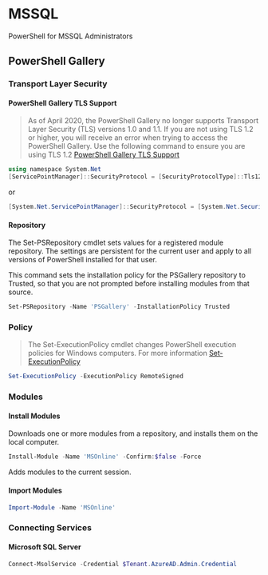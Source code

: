 # MSSQL
PowerShell for MSSQL Administrators

## PowerShell Gallery

### Transport Layer Security

#### PowerShell Gallery TLS Support

> As of April 2020, the PowerShell Gallery no longer supports Transport Layer Security (TLS) versions 1.0 and 1.1. If you are not using TLS 1.2 or higher, you will receive an error when trying to access the PowerShell Gallery. Use the following command to ensure you are using TLS 1.2
[PowerShell Gallery TLS Support](https://devblogs.microsoft.com/powershell/powershell-gallery-tls-support/)

```powershell
using namespace System.Net
[ServicePointManager]::SecurityProtocol = [SecurityProtocolType]::Tls12
```

or

```powershell
[System.Net.ServicePointManager]::SecurityProtocol = [System.Net.SecurityProtocolType]::Tls12
```

#### Repository

The Set-PSRepository cmdlet sets values for a registered module repository. The settings are persistent for the current user and apply to all versions of PowerShell installed for that user.

This command sets the installation policy for the PSGallery repository to Trusted, so that you are not prompted before installing modules from that source.

```powershell
Set-PSRepository -Name 'PSGallery' -InstallationPolicy Trusted
```

### Policy

> The Set-ExecutionPolicy cmdlet changes PowerShell execution policies for Windows computers. For more information [Set-ExecutionPolicy](https://docs.microsoft.com/en-us/powershell/module/microsoft.powershell.security/set-executionpolicy?view=powershell-7.1)

```powershell
Set-ExecutionPolicy -ExecutionPolicy RemoteSigned
```

### Modules

#### Install Modules

Downloads one or more modules from a repository, and installs them on the local computer.

```powershell
Install-Module -Name 'MSOnline' -Confirm:$false -Force
```

Adds modules to the current session.

#### Import Modules

```powershell
Import-Module -Name 'MSOnline'
```

### Connecting Services

#### Microsoft SQL Server

```powershell
Connect-MsolService -Credential $Tenant.AzureAD.Admin.Credential
```